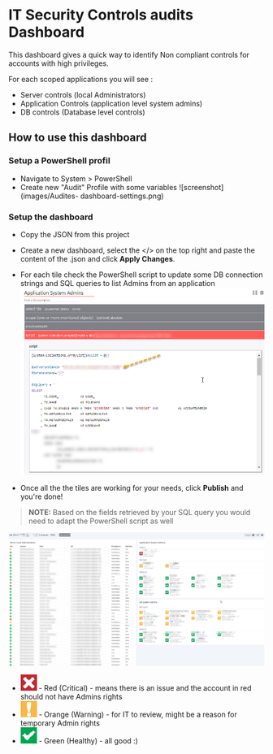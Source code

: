 # IT Security Controls audits Dashboard
This dashboard gives a quick way to identify Non compliant controls for accounts with high privileges.

For each scoped applications you will see :	
- Server controls (local Administrators)
- Application Controls (application level system admins)
- DB controls (Database level controls)

## How to use this dashboard
### Setup a PowerShell profil
- Navigate to System > PowerShell
- Create new "Audit" Profile with some variables
![screenshot](images/Audites- dashboard-settings.png)

### Setup the dashboard
- Copy the JSON from this project
- Create a new dashboard, select the </> on the top right and paste the content of the .json and click **Apply Changes**.
- For each tile check the PowerShell script to update some DB connection strings and SQL queries to list Admins from an application
![screenshot](images/Queries-tiles.png)

- Once all the the tiles are working for your needs, click **Publish** and you're done!

> **NOTE:**  Based on the fields retrieved by your SQL query you would need to adapt the PowerShell script as well
  
![screenshot](IT-Auditing-dashboard.png)


- ![screenshot](images/critical.png) - Red (Critical) -  means there is an issue and the account in red should not have Admins rights
- ![screenshot](images/warning.png) - Orange (Warning)  - for IT to review, might be a reason for temporary Admin rights
- ![screenshot](images/healthy.png) - Green (Healthy) - all good :) 


